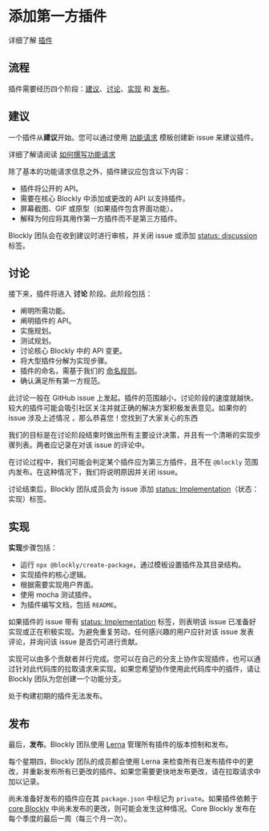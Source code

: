 # 添加第一方插件

详细了解 [插件](/guides/contribute/samples/plugin_overview.html)

## 流程

插件需要经历四个阶段：[建议](#建议)、[讨论](#讨论)、[实现](#实现) 和 [发布](#发布)。

## 建议

一个插件从**建议**开始。您可以通过使用 [功能请求](https://github.com/google/blockly-samples/issues/new?assignees=&labels=type%3A+feature+request%2C+triage&template=feature_request.md) 模板创建新 issue 来建议插件。

详细了解请阅读 [如何撰写功能请求](/guides/contribute/get-started/write_a_good_issue.html#功能请求)

除了基本的功能请求信息之外，插件建议应包含以下内容：

- 插件将公开的 API。
- 需要在核心 Blockly 中添加或更改的 API 以支持插件。
- 屏幕截图、GIF 或原型（如果插件包含界面功能）。
- 解释为何应将其用作第一方插件而不是第三方插件。

Blockly 团队会在收到建议时进行审核，并关闭 issue 或添加 [status: discussion](https://github.com/google/blockly-samples/labels/status%3A%20implementation) 标签。

## 讨论

接下来，插件将进入 **讨论** 阶段。此阶段包括：

- 阐明所需功能。
- 阐明插件的 API。
- 实施规划。
- 测试规划。
- 讨论核心 Blockly 中的 API 变更。
- 将大型插件分解为实现步骤。
- 插件的命名，需基于我们的 [命名规则](/guides/contribute/samples/naming.html)。
- 确认满足所有第一方规范。

此讨论一般在 GitHub issue 上发起。插件的范围越小，讨论阶段的速度就越快。较大的插件可能会吸引社区关注并就正确的解决方案积极发表意见。如果你的 issue 涉及上述情况 ，那么恭喜您！您找到了大家关心的东西

我们的目标是在讨论阶段结束时做出所有主要设计决策，并且有一个清晰的实现步骤列表。两者应记录在对该 issue 的评论中。

在讨论过程中，我们可能会判定某个插件应为第三方插件，且不在 `@blockly` 范围内发布。在这种情况下，我们将说明原因并关闭 issue。

讨论结束后，Blockly 团队成员会为 issue 添加 [status: Implementation](https://github.com/google/blockly-samples/labels/status%3A%20implementation)（状态：实现）标签。

## 实现

**实现**步骤包括：

- 运行 `npx @blockly/create-package`，通过模板设置插件及其目录结构。
- 实现插件的核心逻辑。
- 根据需要实现用户界面。
- 使用 mocha 测试插件。
- 为插件编写文档，包括 `README`。

如果插件的 issue 带有 [status: Implementation](https://github.com/google/blockly-samples/labels/status%3A%20implementation) 标签，则表明该 issue 已准备好实现或正在积极实现。为避免重复劳动，任何感兴趣的用户应针对该 issue 发表评论，并询问该 issue 是否仍可进行贡献。

实现可以由多个贡献者并行完成。您可以在自己的分支上协作实现插件，也可以通过针对此代码库的拉取请求来实现。如果您希望协作使用此代码库中的插件，请让 Blockly 团队为您创建一个功能分支。

处于构建初期的插件无法发布。

## 发布

最后，**发布**。Blockly 团队使用 [Lerna](https://lerna.js.org/) 管理所有插件的版本控制和发布。

每个星期四，Blockly 团队的成员都会使用 Lerna 来检查所有已发布插件中的更改，并重新发布所有已更改的插件。如果您需要更快地发布更改，请在拉取请求中加以记录。

尚未准备好发布的插件应在其 `package.json` 中标记为 `private`。如果插件依赖于 [core Blockly](https://github.com/google/blockly) 中尚未发布的更改，则可能会发生这种情况。Core Blockly 发布在每个季度的最后一周（每三个月一次）。